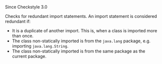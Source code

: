 Since Checkstyle 3.0

Checks for redundant import statements. An import statement is
considered redundant if:

-   It is a duplicate of another import. This is, when a class is
    imported more than once.
-   The class non-statically imported is from the `java.lang` package,
    e.g. importing `java.lang.String`.
-   The class non-statically imported is from the same package as the
    current package.